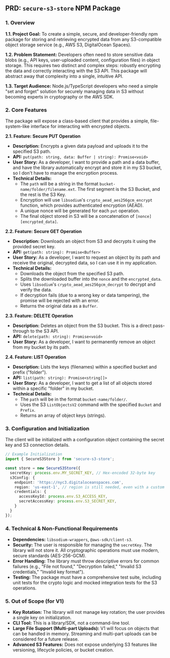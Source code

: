 ## PRD: `secure-s3-store` NPM Package

### 1. Overview

**1.1. Project Goal:** To create a simple, secure, and developer-friendly npm package for storing and retrieving encrypted data from any S3-compatible object storage service (e.g., AWS S3, DigitalOcean Spaces).

**1.2. Problem Statement:** Developers often need to store sensitive data blobs (e.g., API keys, user-uploaded content, configuration files) in object storage. This requires two distinct and complex steps: robustly encrypting the data and correctly interacting with the S3 API. This package will abstract away that complexity into a single, intuitive API.

**1.3. Target Audience:** Node.js/TypeScript developers who need a simple "set and forget" solution for securely managing data in S3 without becoming experts in cryptography or the AWS SDK.

### 2. Core Features

The package will expose a class-based client that provides a simple, file-system-like interface for interacting with encrypted objects.

**2.1. Feature: Secure PUT Operation**
*   **Description:** Encrypts a given data payload and uploads it to the specified S3 path.
*   **API:** `put(path: string, data: Buffer | string): Promise<void>`
*   **User Story:** As a developer, I want to provide a path and a data buffer, and have the library automatically encrypt and store it in my S3 bucket, so I don't have to manage the encryption process.
*   **Technical Details:**
    *   The `path` will be a string in the format `bucket-name/folder/filename.ext`. The first segment is the S3 Bucket, and the rest is the S3 Key.
    *   Encryption will use `libsodium`'s `crypto_aead_aes256gcm_encrypt` function, which provides authenticated encryption (AEAD).
    *   A unique nonce will be generated for each `put` operation.
    *   The final object stored in S3 will be a concatenation of `[nonce][encrypted_data]`.

**2.2. Feature: Secure GET Operation**
*   **Description:** Downloads an object from S3 and decrypts it using the provided secret key.
*   **API:** `get(path: string): Promise<Buffer>`
*   **User Story:** As a developer, I want to request an object by its path and receive the original, decrypted data, so I can use it in my application.
*   **Technical Details:**
    *   Downloads the object from the specified S3 path.
    *   Splits the downloaded buffer into the `nonce` and the `encrypted_data`.
    *   Uses `libsodium`'s `crypto_aead_aes256gcm_decrypt` to decrypt and verify the data.
    *   If decryption fails (due to a wrong key or data tampering), the promise will be rejected with an error.
    *   Returns the original data as a `Buffer`.

**2.3. Feature: DELETE Operation**
*   **Description:** Deletes an object from the S3 bucket. This is a direct pass-through to the S3 API.
*   **API:** `delete(path: string): Promise<void>`
*   **User Story:** As a developer, I want to permanently remove an object from my bucket by its path.

**2.4. Feature: LIST Operation**
*   **Description:** Lists the keys (filenames) within a specified bucket and prefix ("folder").
*   **API:** `list(path: string): Promise<string[]>`
*   **User Story:** As a developer, I want to get a list of all objects stored within a specific "folder" in my bucket.
*   **Technical Details:**
    *   The `path` will be in the format `bucket-name/folder/`.
    *   Uses the S3 `ListObjectsV2` command with the specified `Bucket` and `Prefix`.
    *   Returns an array of object keys (strings).

### 3. Configuration and Initialization

The client will be initialized with a configuration object containing the secret key and S3 connection details.

```typescript
// Example Initialization
import { SecureS3Store } from 'secure-s3-store';

const store = new SecureS3Store({
  secretKey: process.env.MY_SECRET_KEY, // Hex-encoded 32-byte key
  s3Config: {
    endpoint: 'https://nyc3.digitaloceanspaces.com',
    region: 'us-east-1', // region is still needed, even with a custom endpoint
    credentials: {
      accessKeyId: process.env.S3_ACCESS_KEY,
      secretAccessKey: process.env.S3_SECRET_KEY,
    }
  }
});
```

### 4. Technical & Non-Functional Requirements

*   **Dependencies:** `libsodium-wrappers`, `@aws-sdk/client-s3`.
*   **Security:** The user is responsible for managing the `secretKey`. The library will not store it. All cryptographic operations must use modern, secure standards (AES-256-GCM).
*   **Error Handling:** The library must throw descriptive errors for common failures (e.g., "File not found," "Decryption failed," "Invalid S3 credentials," "Invalid key format").
*   **Testing:** The package must have a comprehensive test suite, including unit tests for the crypto logic and mocked integration tests for the S3 operations.

### 5. Out of Scope (for V1)

*   **Key Rotation:** The library will not manage key rotation; the user provides a single key on initialization.
*   **CLI Tool:** This is a library/SDK, not a command-line tool.
*   **Large File Support (Multi-part Uploads):** V1 will focus on objects that can be handled in memory. Streaming and multi-part uploads can be considered for a future release.
*   **Advanced S3 Features:** Does not expose underlying S3 features like versioning, lifecycle policies, or bucket creation.
